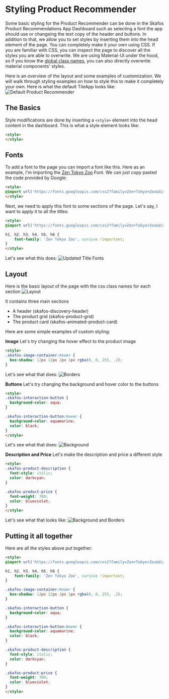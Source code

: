 # Styling Product Recommender

Some basic styling for the Product Recommender can be done in the Skafos Product Recommendations App Dashboard such as selecting a font the app should use or changeing the text copy of the header and buttons. In addition to that, we allow you to set styles by inserting them into the head element of the page. You can completely make it your own using CSS. If you are familiar with CSS, you can inspect the page to discover all the styles you are able to overwrite. We are using Material-UI under the hood, so if you know the [global class names](https://mui.com/customization/how-to-customize/#5-global-css-override), you can also directly overwrite material components' styles.

Here is an overview of the layout and some examples of customization. We will walk through styling examples on how to style this to make it completely your own. Here is what the default TileApp looks like:
![Default Product Recommender](app-overview.png)

## The Basics
Style modifications are done by inserting a `<style>` element into the head content in the dashboard. This is what a style element looks like:

```html
<style>
</style>
```

## Fonts
To add a font to the page you can import a font like this. Here as an example, I'm importing the [Zen Tokyo Zoo](https://fonts.google.com/specimen/Zen+Tokyo+Zoo) Font. We can just copy pasted the code provided by Google:

```html
<style>
@import url('https://fonts.googleapis.com/css2?family=Zen+Tokyo+Zoo&display=swap');
</style>
```

Next, we need to apply this font to some sections of the page. Let's say, I want to apply it to all the titles:

```html
<style>
@import url('https://fonts.googleapis.com/css2?family=Zen+Tokyo+Zoo&display=swap');

h1, h2, h3, h4, h5, h6 {
    font-family: 'Zen Tokyo Zoo', cursive !important;
}
</style>
```

Let's see what this does:
![Updated Title Fonts](title-change.png)


## Layout

Here is the basic layout of the page with the css class names for each section
![Layout](./css-layout.png)

It contains three main sections
- A header (skafos-discovery-header)
- The product grid (skafos-product-grid)
- The product card (skafos-animated-product-card)

Here are some simple examples of custom styling:

**Image**
Let's try changing the hover effect to the product image

```html
<style>
.skafos-image-container:hover {
  box-shadow: 12px 12px 2px 1px rgba(0, 0, 255, .2);
}
```

Let's see what that does:
![Borders](./image-hover.png) 

**Buttons**
Let's try changing the background and hover color to the buttons

```html
<style>
.skafos-interaction-button {
  background-color: aqua;
}

.skafos-interaction-button:hover {
  background-color: aquamarine;
  color: black;
}
</style>
```
Let's see what that does:
![Background](./button-hover.png)

**Description and Price**
Let's make the description and price a different style

```html
<style>
.skafos-product-description {
  font-style: italic;
  color: darkcyan;
}

.skafos-product-price {
  font-weight: 700;
  color: blueviolet;
}
</style>
```

Let's see what that looks like:
![Background and Borders](./description-price.png)

## Putting it all together
Here are all the styles above put together:
```html
<style>
@import url('https://fonts.googleapis.com/css2?family=Zen+Tokyo+Zoo&display=swap');

h1, h2, h3, h4, h5, h6 {
    font-family: 'Zen Tokyo Zoo', cursive !important;
}

.skafos-image-container:hover {
  box-shadow: 12px 12px 2px 1px rgba(0, 0, 255, .2);
}

.skafos-interaction-button {
  background-color: aqua;
}

.skafos-interaction-button:hover {
  background-color: aquamarine;
  color: black;
}

.skafos-product-description {
  font-style: italic;
  color: darkcyan;
}

.skafos-product-price {
  font-weight: 700;
  color: blueviolet;
}
</style>
```
